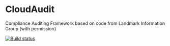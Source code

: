# CloudAudit
Compliance Auditing Framework based on code from Landmark Information Group (with permission)

[![Build status](https://ci.appveyor.com/api/projects/status/xudxv8ihng3arhx0?svg=true)](https://ci.appveyor.com/project/JoelHT-Landmark/cloudaudit)
